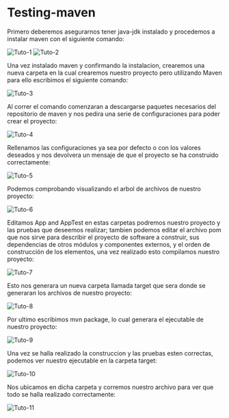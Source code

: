 # Testing-maven

Primero deberemos asegurarnos tener java-jdk instalado y procedemos a instalar maven con el siguiente comando:

![Tuto-1](https://github.com/Pimed23/Testing-maven/blob/main/img/Tutorial00.png?raw=true)
![Tuto-2](https://github.com/Pimed23/Testing-maven/blob/main/img/Tutorial01.png?raw=true)

Una vez instalado maven y confirmando la instalacion, crearemos una nueva carpeta en la cual crearemos nuestro proyecto pero utilizando Maven para ello escribimos el siguiente comando:

![Tuto-3](https://github.com/Pimed23/Testing-maven/blob/main/img/Tutorial02.png?raw=true)

Al correr el comando comenzaran a descargarse paquetes necesarios del repositorio de maven y nos pedira una serie de configuraciones para poder crear el proyecto:

![Tuto-4](https://github.com/Pimed23/Testing-maven/blob/main/img/Tutorial04.png?raw=true)

Rellenamos las configuraciones ya sea por defecto o con los valores deseados y nos devolvera un mensaje de que el proyecto se ha construido correctamente:

![Tuto-5](https://github.com/Pimed23/Testing-maven/blob/main/img/Tutorial05.png?raw=true)

Podemos comprobando visualizando el arbol de archivos de nuestro proyecto:

![Tuto-6](https://github.com/Pimed23/Testing-maven/blob/main/img/Tutorial06.png?raw=true)

Editamos App and AppTest en estas carpetas podremos nuestro proyecto y las pruebas que deseemos realizar; tambien podemos editar el archivo pom que nos sirve para describir el proyecto de software a construir, sus dependencias de otros módulos y componentes externos, y el orden de construcción de los elementos, una vez realizado esto compilamos nuestro proyecto:

![Tuto-7](https://github.com/Pimed23/Testing-maven/blob/main/img/Tutorial07.png?raw=true)

Esto nos generara un nueva carpeta llamada target que sera donde se generaran los archivos de nuestro proyecto:

![Tuto-8](https://github.com/Pimed23/Testing-maven/blob/main/img/Tutorial08.png?raw=true)

Por ultimo escribimos mvn package, lo cual generara el ejecutable de nuestro proyecto:

![Tuto-9](https://github.com/Pimed23/Testing-maven/blob/main/img/Tutorial09.png?raw=true)

Una vez se halla realizado la construccion y las pruebas esten correctas, podemos ver nuestro ejecutable en la carpeta target:

![Tuto-10](https://github.com/Pimed23/Testing-maven/blob/main/img/Tutorial10.png?raw=tru10)

Nos ubicamos en dicha carpeta y corremos nuestro archivo para ver que todo se halla realizado correctamente:

![Tuto-11](https://github.com/Pimed23/Testing-maven/blob/main/img/Tutorial11.png?raw=true)








